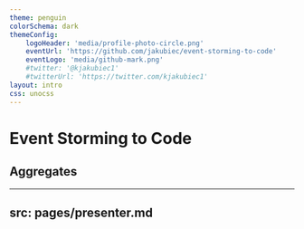 ```yaml
---
theme: penguin
colorSchema: dark
themeConfig:
    logoHeader: 'media/profile-photo-circle.png'
    eventUrl: 'https://github.com/jakubiec/event-storming-to-code'
    eventLogo: 'media/github-mark.png'
    #twitter: '@kjakubiec1'
    #twitterUrl: 'https://twitter.com/kjakubiec1'
layout: intro
css: unocss
---
```


# Event Storming to Code

## Aggregates


---
src: pages/presenter.md
---
